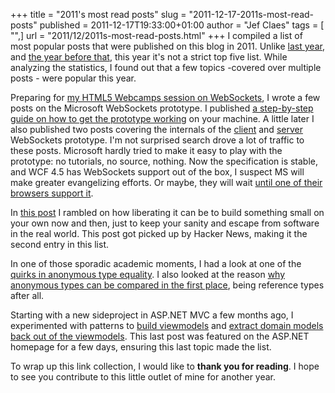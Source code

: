 +++
title = "2011's most read posts"
slug = "2011-12-17-2011s-most-read-posts"
published = 2011-12-17T19:33:00+01:00
author = "Jef Claes"
tags = [ "",]
url = "2011/12/2011s-most-read-posts.html"
+++
I compiled a list of most popular posts that were published on this blog
in 2011. Unlike [last
year](https://www.jefclaes.be/2010/12/top-5-popular-posts-of-2010.html),
and [the year before
that](https://www.jefclaes.be/2009/12/high-5-five-most-popular-blog-posts-of.html),
this year it's not a strict top five list. While analyzing the
statistics, I found out that a few topics -covered over multiple posts -
were popular this year.  
  
Preparing for [my HTML5 Webcamps session on
WebSockets](https://www.jefclaes.be/2011/04/video-slides-and-source-from-my.html),
I wrote a few posts on the Microsoft WebSockets prototype. I published
[a step-by-step guide on how to get the prototype
working](https://www.jefclaes.be/2011/01/html5-installing-microsoft-websockets.html)
on your machine. A little later I also published two posts covering the
internals of the
[client](https://www.jefclaes.be/2011/01/html5-websockets-prototype-with.html)
and
[server](https://www.jefclaes.be/2011/01/html5-rebuilding-websockets-server.html)
WebSockets prototype. I'm not surprised search drove a lot of traffic to
these posts. Microsoft hardly tried to make it easy to play with the
prototype: no tutorials, no source, nothing. Now the specification is
stable, and WCF 4.5 has WebSockets support out of the box, I suspect MS
will make greater evangelizing efforts. Or maybe, they will wait [until
one of their browsers support
it](https://www.jefclaes.be/2011/03/how-will-ie9-maintain-momentum.html).  
  
In [this post](https://www.jefclaes.be/2011/09/building-small-things.html) I
rambled on how liberating it can be to build something small on your own
now and then, just to keep your sanity and escape from software in the
real world. This post got picked up by Hacker News, making it the second
entry in this list.  
  
In one of those sporadic academic moments, I had a look at one of the
[quirks in anonymous type
equality](https://www.jefclaes.be/2011/04/anonymous-type-equality.html).
I also looked at the reason [why anonymous types can be compared in the
first
place](https://www.jefclaes.be/2011/04/anonymous-type-equality-follow-up.html),
being reference types after all.  
  
Starting with a new sideproject in ASP.NET MVC a few months ago, I
experimented with patterns to [build
viewmodels](https://www.jefclaes.be/2011/10/viewmodel-assemblers-in-aspnet-mvc.html)
and [extract domain models back out of the
viewmodels](https://www.jefclaes.be/2011/10/viewmodel-extractors-in-aspnet-mvc.html).
This last post was featured on the ASP.NET homepage for a few days,
ensuring this last topic made the list.  
  
To wrap up this link collection, I would like to **thank you for reading**. I hope to see you contribute to this little outlet of mine for another year.
